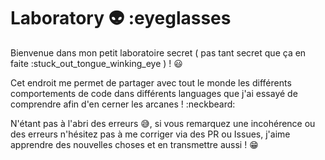 # Laboratory :alien: :eyeglasses

Bienvenue dans mon petit laboratoire secret ( pas tant secret que ça en faite :stuck_out_tongue_winking_eye  ) ! :smiley:

Cet endroit me permet de partager avec tout le monde les différents comportements de code dans différents languages que j'ai essayé de comprendre afin d'en cerner les arcanes ! :neckbeard:

N'étant pas à l'abri des erreurs :sweat_smile:, si vous remarquez une incohérence ou des erreurs n'hésitez pas à me corriger via des PR ou Issues, j'aime apprendre des nouvelles choses et en transmettre aussi ! :grin:
